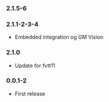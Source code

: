 ### 2.1.5-6

### 2.1.1-2-3-4

- Embedded integration og GM Vision

### 2.1.0

- Update for fvtt11

### 0.0.1-2

- First release

